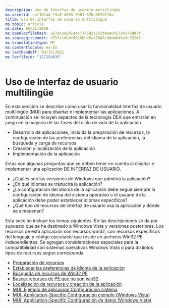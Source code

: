 ```yaml
---
description: Uso de Interfaz de usuario multilingüe
ms.assetid: caf167ad-f9a8-4093-9581-57bc507d1f6a
title: Uso de Interfaz de usuario multilingüe
ms.topic: article
ms.date: 05/31/2018
ms.openlocfilehash: 287acc88d144c7775d2125cbb4a055784370d87f
ms.sourcegitcommit: d75fc10b9f0825bbe5ce5045c90d4045e3c53243
ms.translationtype: MT
ms.contentlocale: es-ES
ms.lasthandoff: 09/13/2021
ms.locfileid: "127254835"
---
```

# <a name="using-multilingual-user-interface"></a>Uso de Interfaz de usuario multilingüe

En esta sección se describe cómo usar la funcionalidad Interfaz de usuario multilingüe (MUI) para diseñar e implementar las aplicaciones. A continuación se incluyen aspectos de la tecnología DEA que entrarán en juego en la mayoría de las fases del ciclo de vida de la aplicación.

-   Desarrollo de aplicaciones, incluida la preparación de recursos, la configuración de las preferencias del idioma de la aplicación, la búsqueda y carga de recursos
-   Creación y localización de la aplicación
-   Implementación de la aplicación

Estas son algunas preguntas que se deben tener en cuenta al diseñar e implementar una aplicación DE INTERFAZ DE USUARIO.

-   ¿Cuáles son las versiones de Windows que admitirá la aplicación?
-   ¿En qué idiomas se traducirá la aplicación?
-   ¿La configuración del idioma de la aplicación debe seguir siempre la configuración de idioma del sistema operativo o el usuario de la aplicación debe poder establecer idiomas específicos?
-   ¿Qué tipo de recursos de interfaz de usuario usa la aplicación y dónde se almacenan?

Esta sección incluye los temas siguientes. En las descripciones se da por supuesto que se ha destinado a Windows Vista y versiones posteriores. Los recursos de esta aplicación son recursos win32, con recursos específicos del lenguaje y código ejecutable que reside en archivos Win32 PE independientes. Se agregan consideraciones especiales para la compatibilidad con sistemas operativos Windows Vista o para distintos tipos de recursos según corresponda.

-   [Preparación de recursos](preparing-resources.md)
-   [Establecer las preferencias de idioma de la aplicación](setting-application-language-preferences.md)
-   [Búsqueda de recursos de Win32 PE](locating-win32-pe-resources.md)
-   [Buscar recursos de PE que no son win32](locating-non-win32-pe-resources.md)
-   [Localización de recursos y creación de la aplicación](localizing-resources-and-building-the-application.md)
-   [MUI: Ejemplo de aplicación Configuración sistema](mui-system-settings-application-sample.md)
-   [MUI: Application-Specific Configuración ejemplo (Windows Vista)](mui-application-specific-settings-sample-vista.md)
-   [MUI: Application-Specific Configuración de datos (Windows Vista)](mui-application-specific-settings-sample-pre-vista.md)

 

 



